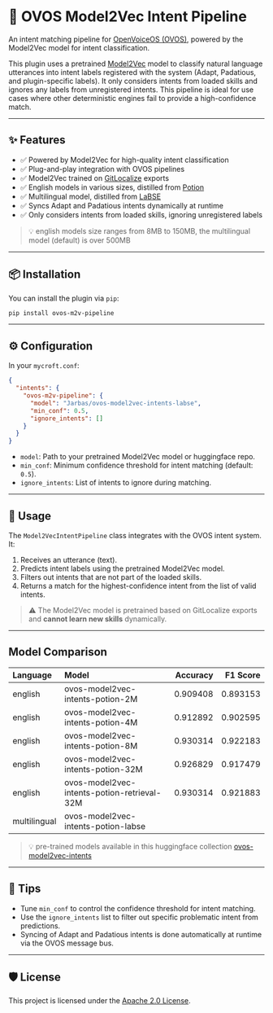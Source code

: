 # 🧠 OVOS Model2Vec Intent Pipeline

An intent matching pipeline for [OpenVoiceOS (OVOS)](https://openvoiceos.org), powered by the Model2Vec model for intent classification.

This plugin uses a pretrained [Model2Vec](https://github.com/MinishLab/model2vec) model to classify natural language utterances into intent labels registered with the system (Adapt, Padatious, and plugin-specific labels). It only considers intents from loaded skills and ignores any labels from unregistered intents. This pipeline is ideal for use cases where other deterministic engines fail to provide a high-confidence match.

---

## ✨ Features

* ✅ Powered by Model2Vec for high-quality intent classification
* ✅ Plug-and-play integration with OVOS pipelines
* ✅ Model2Vec trained on [GitLocalize](https://gitlocalize.com/users/OpenVoiceOS) exports
* ✅ English models in various sizes, distilled from [Potion](https://huggingface.co/collections/minishlab/potion-6721e0abd4ea41881417f062)
* ✅ Multilingual model, distilled from [LaBSE](https://huggingface.co/minishlab/M2V_multilingual_output)
* ✅ Syncs Adapt and Padatious intents dynamically at runtime
* ✅ Only considers intents from loaded skills, ignoring unregistered labels

> 💡 english models size ranges from 8MB to 150MB, the multilingual model (default) is over 500MB

---

## 📦 Installation

You can install the plugin via `pip`:

```bash
pip install ovos-m2v-pipeline
```

---

## ⚙️ Configuration

In your `mycroft.conf`:

```json
{
  "intents": {
    "ovos-m2v-pipeline": {
      "model": "Jarbas/ovos-model2vec-intents-labse",
      "min_conf": 0.5,
      "ignore_intents": []
    }
  }
}
```

* `model`: Path to your pretrained Model2Vec model or huggingface repo.
* `min_conf`: Minimum confidence threshold for intent matching (default: `0.5`).
* `ignore_intents`: List of intents to ignore during matching.

---

## 🧠 Usage

The `Model2VecIntentPipeline` class integrates with the OVOS intent system. It:

1. Receives an utterance (text).
2. Predicts intent labels using the pretrained Model2Vec model.
3. Filters out intents that are not part of the loaded skills.
4. Returns a match for the highest-confidence intent from the list of valid intents.

> ⚠️  The Model2Vec model is pretrained based on GitLocalize exports and **cannot learn new skills** dynamically.

---

## Model Comparison

| Language     | Model                                       | Accuracy | F1 Score |
|:-------------|:--------------------------------------------|---------:|---------:|
| english      | ovos-model2vec-intents-potion-2M            | 0.909408 | 0.893153 |
| english      | ovos-model2vec-intents-potion-4M            | 0.912892 | 0.902595 |
| english      | ovos-model2vec-intents-potion-8M            | 0.930314 | 0.922183 |
| english      | ovos-model2vec-intents-potion-32M           | 0.926829 | 0.917479 |
| english      | ovos-model2vec-intents-potion-retrieval-32M | 0.930314 | 0.921883 |
| multilingual | ovos-model2vec-intents-potion-labse         |          |          |

> 💡 pre-trained models available in this huggingface collection [ovos-model2vec-intents](https://huggingface.co/collections/Jarbas/ovos-model2vec-intents-681c478aecb9979e659b17f8)

---

## 🧪 Tips

* Tune `min_conf` to control the confidence threshold for intent matching.
* Use the `ignore_intents` list to filter out specific problematic intent from predictions.
* Syncing of Adapt and Padatious intents is done automatically at runtime via the OVOS message bus.

---

## 🛡 License

This project is licensed under the [Apache 2.0 License](LICENSE).
